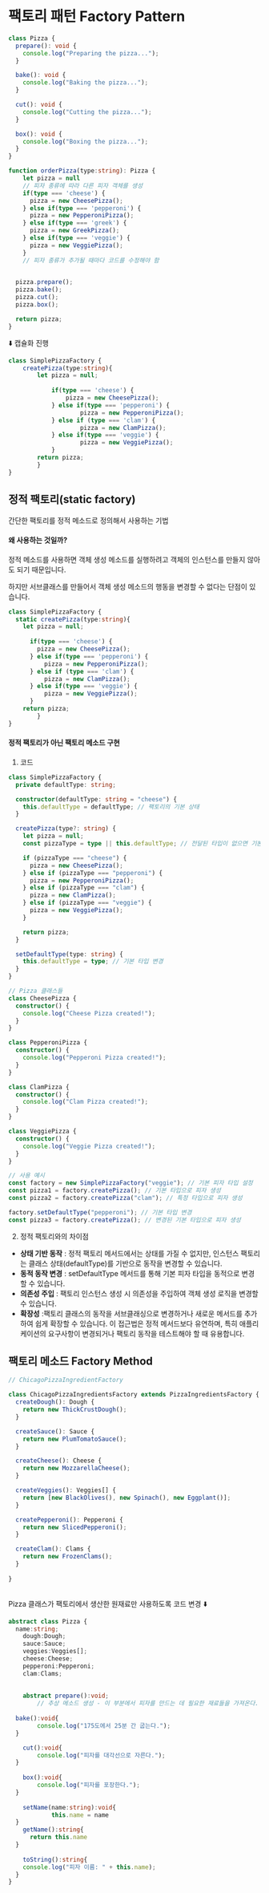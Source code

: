 # 팩토리 패턴 Factory Pattern

```typescript
class Pizza {
  prepare(): void {
    console.log("Preparing the pizza...");
  }

  bake(): void {
    console.log("Baking the pizza...");
  }

  cut(): void {
    console.log("Cutting the pizza...");
  }

  box(): void {
    console.log("Boxing the pizza...");
  }
}

function orderPizza(type:string): Pizza {
    let pizza = null
    // 피자 종류에 따라 다른 피자 객체를 생성
    if(type === 'cheese') {
      pizza = new CheesePizza();
    } else if(type === 'pepperoni') {
      pizza = new PepperoniPizza();
    } else if(type === 'greek') {
      pizza = new GreekPizza();
    } else if(type === 'veggie') {
      pizza = new VeggiePizza();
    }
    // 피자 종류가 추가될 때마다 코드를 수정해야 함
    

  pizza.prepare();
  pizza.bake();
  pizza.cut();
  pizza.box();

  return pizza;
}

```
⬇️ 캡슐화 진행

```typescript
class SimplePizzaFactory {
	createPizza(type:string){
		let pizza = null;
		
			if(type === 'cheese') {
				pizza = new CheesePizza();
			} else if(type === 'pepperoni') {
					pizza = new PepperoniPizza();
			} else if (type === 'clam') {
					pizza = new ClamPizza();
			} else if(type === 'veggie') {
					pizza = new VeggiePizza();
			}
		return pizza;
        }
}

```
## 정적 팩토리(static factory)
간단한 팩토리를 정적 메소드로 정의해서 사용하는 기법
#### 왜 사용하는 것일까?
정적 메소드를 사용하면 객체 생성 메소드를 실행하려고 객체의 인스턴스를 만들지 않아도 되기 때문입니다.

하지만 서브클래스를 만들어서 객체 생성 메소드의 행동을 변경할 수 없다는 단점이 있습니다.

```typescript
class SimplePizzaFactory {
  static createPizza(type:string){
    let pizza = null;
    
      if(type === 'cheese') {
        pizza = new CheesePizza();
      } else if(type === 'pepperoni') {
          pizza = new PepperoniPizza();
      } else if (type === 'clam') {
          pizza = new ClamPizza();
      } else if(type === 'veggie') {
          pizza = new VeggiePizza();
      }
    return pizza;
        }
}  
```


#### 정적 팩토리가 아닌 팩토리 메소드 구현
1. 코드
```typescript
class SimplePizzaFactory {
  private defaultType: string;

  constructor(defaultType: string = "cheese") {
    this.defaultType = defaultType; // 팩토리의 기본 상태
  }

  createPizza(type?: string) {
    let pizza = null;
    const pizzaType = type || this.defaultType; // 전달된 타입이 없으면 기본 타입 사용

    if (pizzaType === "cheese") {
      pizza = new CheesePizza();
    } else if (pizzaType === "pepperoni") {
      pizza = new PepperoniPizza();
    } else if (pizzaType === "clam") {
      pizza = new ClamPizza();
    } else if (pizzaType === "veggie") {
      pizza = new VeggiePizza();
    }

    return pizza;
  }

  setDefaultType(type: string) {
    this.defaultType = type; // 기본 타입 변경
  }
}

// Pizza 클래스들
class CheesePizza {
  constructor() {
    console.log("Cheese Pizza created!");
  }
}

class PepperoniPizza {
  constructor() {
    console.log("Pepperoni Pizza created!");
  }
}

class ClamPizza {
  constructor() {
    console.log("Clam Pizza created!");
  }
}

class VeggiePizza {
  constructor() {
    console.log("Veggie Pizza created!");
  }
}

// 사용 예시
const factory = new SimplePizzaFactory("veggie"); // 기본 피자 타입 설정
const pizza1 = factory.createPizza(); // 기본 타입으로 피자 생성
const pizza2 = factory.createPizza("clam"); // 특정 타입으로 피자 생성

factory.setDefaultType("pepperoni"); // 기본 타입 변경
const pizza3 = factory.createPizza(); // 변경된 기본 타입으로 피자 생성


```

2. 정적 팩토리와의 차이점
- __상태 기반 동작__ : 정적 팩토리 메서드에서는 상태를 가질 수 없지만, 인스턴스 팩토리는 클래스 상태(defaultType)를 기반으로 동작을 변경할 수 있습니다.
- __동적 동작 변경__ : setDefaultType 메서드를 통해 기본 피자 타입을 동적으로 변경할 수 있습니다.
- __의존성 주입__ : 팩토리 인스턴스 생성 시 의존성을 주입하여 객체 생성 로직을 변경할 수 있습니다.
- __확장성__ :팩토리 클래스의 동작을 서브클래싱으로 변경하거나 새로운 메서드를 추가하여 쉽게 확장할 수 있습니다.
이 접근법은 정적 메서드보다 유연하며, 특히 애플리케이션의 요구사항이 변경되거나 팩토리 동작을 테스트해야 할 때 유용합니다.

## 팩토리 메소드 Factory Method


```typescript
// ChicagoPizzaIngredientFactory

class ChicagoPizzaIngredientsFactory extends PizzaIngredientsFactory {
  createDough(): Dough {
    return new ThickCrustDough();
  }

  createSauce(): Sauce {
    return new PlumTomatoSauce();
  }

  createCheese(): Cheese {
    return new MozzarellaCheese();
  }

  createVeggies(): Veggies[] {
    return [new BlackOlives(), new Spinach(), new Eggplant()];
  }

  createPepperoni(): Pepperoni {
    return new SlicedPepperoni();
  }

  createClam(): Clams {
    return new FrozenClams();
  }
		
}
```
<br/>
Pizza 클래스가 팩토리에서 생산한 원재료만 사용하도록 코드 변경 ⬇️


```typescript
abstract class Pizza {
  name:string;
	dough:Dough;
	sauce:Sauce;
	veggies:Veggies[];
	cheese:Cheese;
	pepperoni:Pepperoni;
	clam:Clams;
	
		
	abstract prepare():void;
		// 추상 메소드 생성 - 이 부분에서 피자를 만드는 데 필요한 재료들을 가져온다. 물론 모든 원재료는 원재료 팩토리에서 가져온다.
    
  bake():void{
		console.log("175도에서 25분 간 굽는다.");
  }

	cut():void{
		console.log("피자를 대각선으로 자른다.");
  }
		
	box():void{
		console.log("피자를 포장한다.");
  }
	
	setName(name:string):void{
			this.name = name
  }
	getName():string{
      return this.name
  }
	
	toString():string{
    console.log("피자 이름: " + this.name);
  }
}
```

